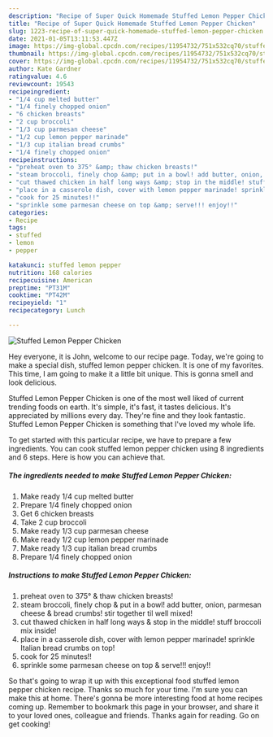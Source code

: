 ```yaml
---
description: "Recipe of Super Quick Homemade Stuffed Lemon Pepper Chicken"
title: "Recipe of Super Quick Homemade Stuffed Lemon Pepper Chicken"
slug: 1223-recipe-of-super-quick-homemade-stuffed-lemon-pepper-chicken
date: 2021-01-05T13:11:53.447Z
image: https://img-global.cpcdn.com/recipes/11954732/751x532cq70/stuffed-lemon-pepper-chicken-recipe-main-photo.jpg
thumbnail: https://img-global.cpcdn.com/recipes/11954732/751x532cq70/stuffed-lemon-pepper-chicken-recipe-main-photo.jpg
cover: https://img-global.cpcdn.com/recipes/11954732/751x532cq70/stuffed-lemon-pepper-chicken-recipe-main-photo.jpg
author: Kate Gardner
ratingvalue: 4.6
reviewcount: 19543
recipeingredient:
- "1/4 cup melted butter"
- "1/4 finely chopped onion"
- "6 chicken breasts"
- "2 cup broccoli"
- "1/3 cup parmesan cheese"
- "1/2 cup lemon pepper marinade"
- "1/3 cup italian bread crumbs"
- "1/4 finely chopped onion"
recipeinstructions:
- "preheat oven to 375° &amp; thaw chicken breasts!"
- "steam broccoli, finely chop &amp; put in a bowl! add butter, onion, parmesan cheese &amp; bread crumbs! stir together til well mixed!"
- "cut thawed chicken in half long ways &amp; stop in the middle! stuff broccoli mix inside!"
- "place in a casserole dish, cover with lemon pepper marinade! sprinkle Italian bread crumbs on top!"
- "cook for 25 minutes!!"
- "sprinkle some parmesan cheese on top &amp; serve!!! enjoy!!"
categories:
- Recipe
tags:
- stuffed
- lemon
- pepper

katakunci: stuffed lemon pepper 
nutrition: 168 calories
recipecuisine: American
preptime: "PT31M"
cooktime: "PT42M"
recipeyield: "1"
recipecategory: Lunch

---
```



![Stuffed Lemon Pepper Chicken](https://img-global.cpcdn.com/recipes/11954732/751x532cq70/stuffed-lemon-pepper-chicken-recipe-main-photo.jpg)

Hey everyone, it is John, welcome to our recipe page. Today, we're going to make a special dish, stuffed lemon pepper chicken. It is one of my favorites. This time, I am going to make it a little bit unique. This is gonna smell and look delicious.



Stuffed Lemon Pepper Chicken is one of the most well liked of current trending foods on earth. It's simple, it's fast, it tastes delicious. It's appreciated by millions every day. They're fine and they look fantastic. Stuffed Lemon Pepper Chicken is something that I've loved my whole life.


To get started with this particular recipe, we have to prepare a few ingredients. You can cook stuffed lemon pepper chicken using 8 ingredients and 6 steps. Here is how you can achieve that.

<!--inarticleads1-->

##### The ingredients needed to make Stuffed Lemon Pepper Chicken:

1. Make ready 1/4 cup melted butter
1. Prepare 1/4 finely chopped onion
1. Get 6 chicken breasts
1. Take 2 cup broccoli
1. Make ready 1/3 cup parmesan cheese
1. Make ready 1/2 cup lemon pepper marinade
1. Make ready 1/3 cup italian bread crumbs
1. Prepare 1/4 finely chopped onion




<!--inarticleads2-->

##### Instructions to make Stuffed Lemon Pepper Chicken:

1. preheat oven to 375° &amp; thaw chicken breasts!
1. steam broccoli, finely chop &amp; put in a bowl! add butter, onion, parmesan cheese &amp; bread crumbs! stir together til well mixed!
1. cut thawed chicken in half long ways &amp; stop in the middle! stuff broccoli mix inside!
1. place in a casserole dish, cover with lemon pepper marinade! sprinkle Italian bread crumbs on top!
1. cook for 25 minutes!!
1. sprinkle some parmesan cheese on top &amp; serve!!! enjoy!!




So that's going to wrap it up with this exceptional food stuffed lemon pepper chicken recipe. Thanks so much for your time. I'm sure you can make this at home. There's gonna be more interesting food at home recipes coming up. Remember to bookmark this page in your browser, and share it to your loved ones, colleague and friends. Thanks again for reading. Go on get cooking!
